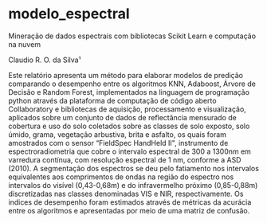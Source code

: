 # modelo_espectral

Mineração de dados espectrais com bibliotecas Scikit Learn e computação na nuvem 

Claudio R. O. da Silva¹

Este relatório apresenta um método para elaborar modelos de predição comparando o desempenho entre os algoritmos KNN, Adaboost, Árvore de Decisão e Random Forest, implementados  na linguagem de programação python através da plataforma de computação de código aberto Collaboratory e bibliotecas de aquisição, processamento e visualização, aplicados sobre um conjunto de dados de reflectância mensurado de cobertura e uso do solo coletados sobre as classes de solo exposto, solo úmido, grama, vegetação arbustiva, brita e asfalto, os quais foram amostrados com o sensor “FieldSpec HandHeld II", instrumento de espectroradiometria que cobre o intervalo espectral de 300 a 1300nm em varredura contínua, com resolução espectral de 1 nm, conforme a ASD (2010).  A segmentação dos espectros se deu pelo fatiamento nos intervalos equivalentes aos comprimentos de ondas na região do espectro nos intervalos do visível (0,43-0,68m) e do infravermelho próximo (0,85-0,88m) discretizadas nas classes denominadas VIS e NIR, respectivamente. Os indices de desempenho foram estimados através de métricas da acurácia entre os algoritmos e apresentadas por meio de uma matriz de confusão.
